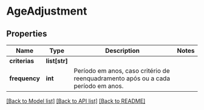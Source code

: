 # AgeAdjustment

## Properties
Name | Type | Description | Notes
------------ | ------------- | ------------- | -------------
**criterias** | **list[str]** |  | 
**frequency** | **int** | Período em anos, caso critério de reenquadramento após ou a cada período em anos. | 

[[Back to Model list]](../README.md#documentation-for-models) [[Back to API list]](../README.md#documentation-for-api-endpoints) [[Back to README]](../README.md)

